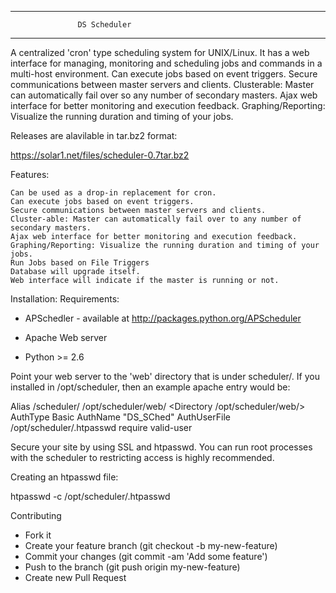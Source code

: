 _______________________________________________________________________________
                   DS Scheduler
_______________________________________________________________________________
A centralized 'cron' type scheduling system for UNIX/Linux. It has a web 
interface for managing, monitoring and scheduling jobs and commands in a 
multi-host environment. Can execute jobs based on event triggers. Secure
communications between master servers and clients. Clusterable: Master can 
automatically fail over so any number of secondary masters. Ajax web interface 
for better monitoring and execution feedback. Graphing/Reporting: Visualize 
the running duration and timing of your jobs.


Releases are alavilable in tar.bz2 format:

https://solar1.net/files/scheduler-0.7tar.bz2

Features:

    Can be used as a drop-in replacement for cron.
    Can execute jobs based on event triggers.
    Secure communications between master servers and clients.
    Cluster-able: Master can automatically fail over to any number of secondary masters. 
    Ajax web interface for better monitoring and execution feedback.
    Graphing/Reporting: Visualize the running duration and timing of your jobs.
    Run Jobs based on File Triggers
    Database will upgrade itself.
    Web interface will indicate if the master is running or not.

 
Installation:
Requirements:

 - APSchedler - available at http://packages.python.org/APScheduler

 - Apache Web server

 - Python >= 2.6

Point your web server to the 'web' directory that is under scheduler/.  If you installed in /opt/scheduler, then an example apache entry would be:

Alias /scheduler/ /opt/scheduler/web/
<Directory /opt/scheduler/web/>
   AuthType Basic
   AuthName "DS_SChed"
   AuthUserFile /opt/scheduler/.htpasswd
   require valid-user
</Directory>

Secure your site by using SSL and htpasswd. You can run root processes with the scheduler to restricting access is highly recommended.  

Creating an htpasswd file:

htpasswd -c /opt/scheduler/.htpasswd <user>

Contributing

 - Fork it
 - Create your feature branch (git checkout -b my-new-feature)
 - Commit your changes (git commit -am 'Add some feature')
 - Push to the branch (git push origin my-new-feature)
 - Create new Pull Request
